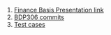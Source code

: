 1. [Finance Basis Presentation link](https://drive.google.com/file/d/1YLc9KBDpmFRV7lLBFmBb4EPwKBGr16Jw/view?usp=share_link)
2. [BDP306 commits](https://docs.google.com/spreadsheets/d/1VkizdCmk5rXJhEaczr_GptghsVHGer_Cv_kN04bEhUE/edit?usp=sharing)
3. [Test cases](https://docs.google.com/spreadsheets/d/1IXeB9P_H9jjTAwc33lhZ0ti7xc0Gkkjy/edit?usp=sharing&ouid=117992709158972131273&rtpof=true&sd=true)
